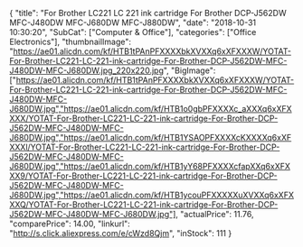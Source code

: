 {
	"title": "For Brother LC221 LC 221 ink cartridge For Brother DCP-J562DW MFC-J480DW MFC-J680DW MFC-J880DW",
	"date": "2018-10-31 10:30:20",
	"SubCat": ["Computer & Office"],
	"categories": ["Office Electronics"],
	"thumbnailImage": "https://ae01.alicdn.com/kf/HTB1tPAnPFXXXXbkXVXXq6xXFXXXW/YOTAT-For-Brother-LC221-LC-221-ink-cartridge-For-Brother-DCP-J562DW-MFC-J480DW-MFC-J680DW.jpg_220x220.jpg",
	"BigImage": ["https://ae01.alicdn.com/kf/HTB1tPAnPFXXXXbkXVXXq6xXFXXXW/YOTAT-For-Brother-LC221-LC-221-ink-cartridge-For-Brother-DCP-J562DW-MFC-J480DW-MFC-J680DW.jpg","https://ae01.alicdn.com/kf/HTB1o0gbPFXXXXc_aXXXq6xXFXXXX/YOTAT-For-Brother-LC221-LC-221-ink-cartridge-For-Brother-DCP-J562DW-MFC-J480DW-MFC-J680DW.jpg","https://ae01.alicdn.com/kf/HTB1YSAOPFXXXXcKXXXXq6xXFXXXl/YOTAT-For-Brother-LC221-LC-221-ink-cartridge-For-Brother-DCP-J562DW-MFC-J480DW-MFC-J680DW.jpg","https://ae01.alicdn.com/kf/HTB1yY68PFXXXXcfapXXq6xXFXXX9/YOTAT-For-Brother-LC221-LC-221-ink-cartridge-For-Brother-DCP-J562DW-MFC-J480DW-MFC-J680DW.jpg","https://ae01.alicdn.com/kf/HTB1ycouPFXXXXXuXVXXq6xXFXXXQ/YOTAT-For-Brother-LC221-LC-221-ink-cartridge-For-Brother-DCP-J562DW-MFC-J480DW-MFC-J680DW.jpg"],
	"actualPrice": 11.76,
	"comparePrice": 14.00,
	"linkurl": "http://s.click.aliexpress.com/e/cWzd8Qjm",
	"inStock": 111
}
